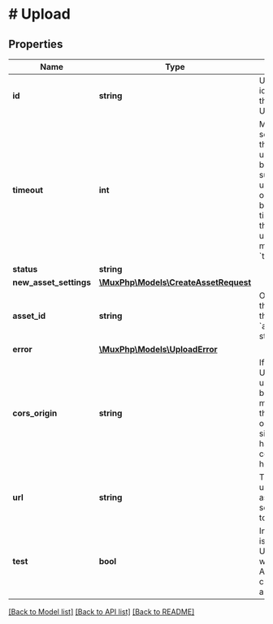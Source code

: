 # # Upload

## Properties

Name | Type | Description | Notes
------------ | ------------- | ------------- | -------------
**id** | **string** | Unique identifier for the Direct Upload. | [optional]
**timeout** | **int** | Max time in seconds for the signed upload URL to be valid. If a successful upload has not occurred before the timeout limit, the direct upload is marked &#x60;timed_out&#x60; | [optional] [default to 3600]
**status** | **string** |  | [optional]
**new_asset_settings** | [**\MuxPhp\Models\CreateAssetRequest**](CreateAssetRequest.md) |  | [optional]
**asset_id** | **string** | Only set once the upload is in the &#x60;asset_created&#x60; state. | [optional]
**error** | [**\MuxPhp\Models\UploadError**](UploadError.md) |  | [optional]
**cors_origin** | **string** | If the upload URL will be used in a browser, you must specify the origin in order for the signed URL to have the correct CORS headers. | [optional]
**url** | **string** | The URL to upload the associated source media to. | [optional]
**test** | **bool** | Indicates if this is a test Direct Upload, in which case the Asset that gets created will be a &#x60;test&#x60; Asset. | [optional]

[[Back to Model list]](../../README.md#models) [[Back to API list]](../../README.md#endpoints) [[Back to README]](../../README.md)
